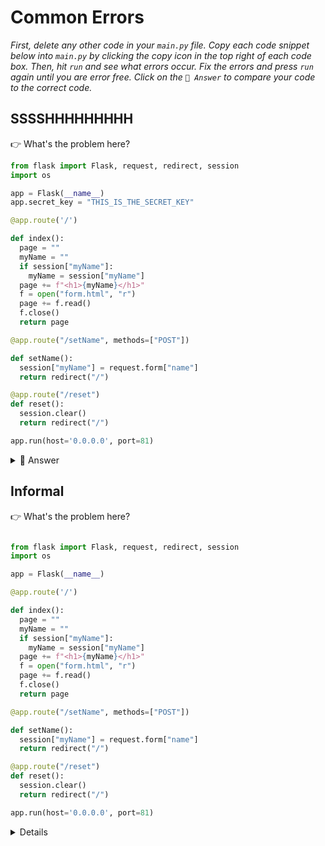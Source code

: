 # Common Errors

*First, delete any other code in your `main.py` file. Copy each code snippet below into `main.py` by clicking the copy icon in the top right of each code box. Then, hit `run` and see what errors occur. Fix the errors and press `run` again until you are error free. Click on the `👀 Answer` to compare your code to the correct code.*

## SSSSHHHHHHHHH

👉 What's the problem here?


```python
from flask import Flask, request, redirect, session
import os

app = Flask(__name__)
app.secret_key = "THIS_IS_THE_SECRET_KEY"

@app.route('/')

def index():
  page = ""
  myName = ""
  if session["myName"]:
    myName = session["myName"]
  page += f"<h1>{myName}</h1>"
  f = open("form.html", "r")
  page += f.read()
  f.close()
  return page

@app.route("/setName", methods=["POST"])

def setName():
  session["myName"] = request.form["name"]
  return redirect("/")

@app.route("/reset")
def reset():
  session.clear()
  return redirect("/")

app.run(host='0.0.0.0', port=81)
```

<details> <summary> 👀 Answer </summary>

Yep, you got it!  My secret key was hard coded into my source code. Anyone with access to the code can now use the key to decrypt the contents of the session.  Nice!

```python
app.secret_key = os.environ['sessionKey']
```

</details>

## Informal

👉 What's the problem here?


```python

from flask import Flask, request, redirect, session
import os

app = Flask(__name__)

@app.route('/')

def index():
  page = ""
  myName = ""
  if session["myName"]:
    myName = session["myName"]
  page += f"<h1>{myName}</h1>"
  f = open("form.html", "r")
  page += f.read()
  f.close()
  return page

@app.route("/setName", methods=["POST"])

def setName():
  session["myName"] = request.form["name"]
  return redirect("/")

@app.route("/reset")
def reset():
  session.clear()
  return redirect("/")

app.run(host='0.0.0.0', port=81)
```
<details>
  
In this one, I've forgotten to set a secret key entirely. This will throw an **internal server error**.


</details>
